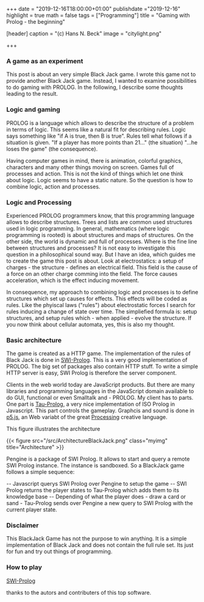 +++
date = "2019-12-16T18:00:00+01:00"
publishdate ="2019-12-16"
highlight = true
math = false
tags = ["Programming"]
title = "Gaming with Prolog - the beginning"

[header]
  caption = "(c) Hans N. Beck"
  image = "citylight.png"

+++

### A game as an experiment

This post is about an very simple Black Jack game. I wrote this game not to provide another Black Jack game. Instead, I wanted to examine possibilities to do gaming with PROLOG. In the following, I describe some thoughts leading to the result. 

### Logic and gaming

PROLOG is a language which allows to describe the structure of a problem in terms of logic. This seems like a natural fit for describing rules.  Logic says something like "if A is true, then B is true". Rules tell what follows if a situation is given. "If a player has more points than 21..." (the situation) "...he loses the game" (the consequence). 

Having computer games in mind, there is animation, colorful graphics, characters and many other things moving on screen. Games full of processes and action. This is not the kind of things which let one think about logic. Logic seems to have a static nature. So the question is how to combine logic, action and processes. 

### Logic and Processing 

Experienced PROLOG programmers know, that this programming language allows to describe structures. Trees and lists are common used structures used in logic programming. In general, mathematics (where logic programming is rooted) is about structures and maps of structures. On the other side, the world is dynamic and full of processes. Where is the fine line between structures and processes? It is not easy to investigate this question in a philosophical sound way. But I have an idea, which guides me to create the game this post is about. Look at electrostatics: a setup of charges - the structure - defines an electrical field. This field is the cause of a force on an other charge comming into the field. The force causes acceleration, which is the effect inducing movement. 

In consequence, my approach to combining logic and processes is to define structures which set up causes for effects. This effects will be coded as rules. Like the phyiscal laws ("rules") about electrostatic forces I search for rules inducing a change of state over time. The simpliefied formula is: setup structures, and setup rules which - when applied - evolve the structure. If you now think about cellular automata, yes, this is also my thought.

### Basic architecture

The game is created as a HTTP game. The implementation of the rules of Black Jack is done in [SWI-Prolog](http://www.swi-prolog.org). This is a very good implementation of PROLOG. The big set of packages also contain HTTP stuff. To write a simple HTTP server is easy, SWI Prolog is therefore the server component. 

Clients in the web world today are JavaScript products. But there are many libraries and programming languages in the JavaScript domain available to do GUI, functional or even Smalltalk and - PROLOG. My client has to parts. One part is [Tau-Prolog](http://tau-prolog.org/), a very nice implementation of ISO Prolog in Javascript. This part controls the gameplay. Graphcis and sound is done in [p5.js](https://p5js.org/), an Web variabt of the great [Processing](http://www.processing.org) creative language.

This figure illustrates the architecture

{{< figure src="/src/ArchitectureBlackJack.png" class="myimg" title="Architecture" >}}

Pengine is a package of SWI Prolog. It allows to start and query a remote SWI Prolog instance. The instance is sandboxed. So a BlackJack game follows a simple sequence: 

-- Javascript querys SWI Prolog over Pengine to setup the game
-- SWI Prolog returns the player states to Tau-Prolog which adds them to its knowledge base
-- Depending of what the player does - draw a card or sand - Tau-Prolog sends over Pengine a new query to SWI Prolog with the current player state.

### Disclaimer

This BlackJack Game has not the purpose to win anything. It is a simple implementation of Black Jack and does not contain the full rule set. Its just for fun and try out things of programming. 

### How to play



 [SWI-Prolog](http://www.swi-prolog.org) 



 thanks to the autors and contributers of this top software. 